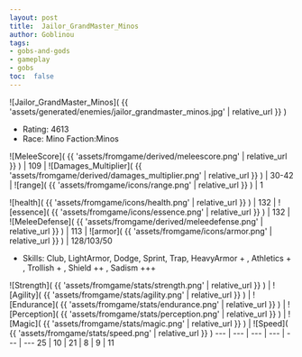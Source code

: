 ```yaml
---
layout: post
title:  Jailor_GrandMaster_Minos
author: Goblinou
tags:
- gobs-and-gods
- gameplay
- gobs
toc:  false
---
```


![Jailor_GrandMaster_Minos]( {{ 'assets/generated/enemies/jailor_grandmaster_minos.jpg' | relative_url }} )
- Rating: 4613
- Race: Mino  Faction:Minos

![MeleeScore]( {{ 'assets/fromgame/derived/meleescore.png' | relative_url }} ) | 109 | ![Damages_Multiplier]( {{ 'assets/fromgame/derived/damages_multiplier.png' | relative_url }} ) | 30-42 | ![range]( {{ 'assets/fromgame/icons/range.png' | relative_url }} ) | 1


![health]( {{ 'assets/fromgame/icons/health.png' | relative_url }} ) | 132 | ![essence]( {{ 'assets/fromgame/icons/essence.png' | relative_url }} ) | 132 | ![MeleeDefense]( {{ 'assets/fromgame/derived/meleedefense.png' | relative_url }} ) | 113 | ![armor]( {{ 'assets/fromgame/icons/armor.png' | relative_url }} ) | 128/103/50

* Skills: Club, LightArmor, Dodge, Sprint, Trap, HeavyArmor + , Athletics + , Trollish + , Shield ++ , Sadism +++ 

![Strength]( {{ 'assets/fromgame/stats/strength.png' | relative_url }} ) | ![Agility]( {{ 'assets/fromgame/stats/agility.png' | relative_url }} ) | ![Endurance]( {{ 'assets/fromgame/stats/endurance.png' | relative_url }} ) | ![Perception]( {{ 'assets/fromgame/stats/perception.png' | relative_url }} ) | ![Magic]( {{ 'assets/fromgame/stats/magic.png' | relative_url }} ) | ![Speed]( {{ 'assets/fromgame/stats/speed.png' | relative_url }} )
--- | --- | --- | --- | --- | ---
25 | 10 | 21 | 8 | 9 | 11
